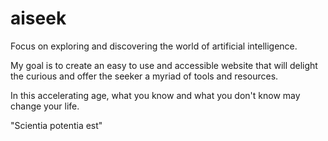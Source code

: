 # aiseek
 Focus on exploring and discovering the world of artificial intelligence. 

My goal is to create an easy to use and accessible website that will delight the curious and offer the seeker a myriad of tools and resources.

In this accelerating age, what you know and what you don't know may change your life. 

"Scientia potentia est"

